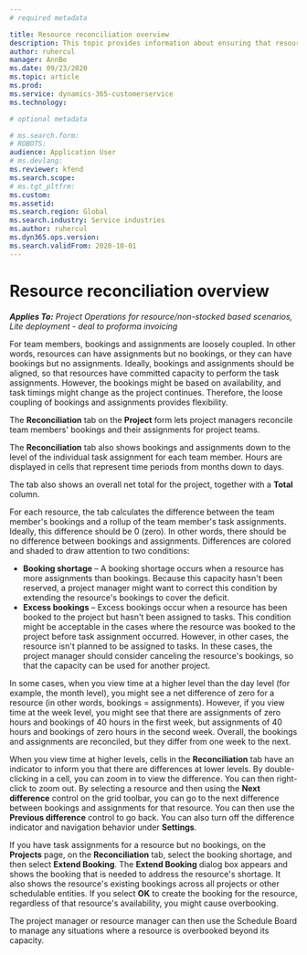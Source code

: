 ```yaml
---
# required metadata

title: Resource reconciliation overview
description: This topic provides information about ensuring that resource bookings and assignments to projects are aligned.
author: ruhercul
manager: AnnBe
ms.date: 09/23/2020
ms.topic: article
ms.prod: 
ms.service: dynamics-365-customerservice
ms.technology: 

# optional metadata

# ms.search.form: 
# ROBOTS: 
audience: Application User
# ms.devlang: 
ms.reviewer: kfend
ms.search.scope: 
# ms.tgt_pltfrm: 
ms.custom: 
ms.assetid: 
ms.search.region: Global
ms.search.industry: Service industries
ms.author: ruhercul
ms.dyn365.ops.version: 
ms.search.validFrom: 2020-10-01
---
```


# Resource reconciliation overview

_**Applies To:** Project Operations for resource/non-stocked based scenarios, Lite deployment - deal to proforma invoicing_

For team members, bookings and assignments are loosely coupled. In other words, resources can have assignments but no bookings, or they can have bookings but no assignments. Ideally, bookings and assignments should be aligned, so that resources have committed capacity to perform the task assignments. However, the bookings might be based on availability, and task timings might change as the project continues. Therefore, the loose coupling of bookings and assignments provides flexibility.

The **Reconciliation** tab on the **Project** form lets project managers reconcile team members' bookings and their assignments for project teams.

The **Reconciliation** tab also shows bookings and assignments down to the level of the individual task assignment for each team member. Hours are displayed in cells that represent time periods from months down to days.

The tab also shows an overall net total for the project, together with a **Total** column.

For each resource, the tab calculates the difference between the team member's bookings and a rollup of the team member's task assignments. Ideally, this difference should be 0 (zero). In other words, there should be no difference between bookings and assignments. Differences are colored and shaded to draw attention to two conditions:

- **Booking shortage** – A booking shortage occurs when a resource has more assignments than bookings. Because this capacity hasn't been reserved, a project manager might want to correct this condition by extending the resource's bookings to cover the deficit.
- **Excess bookings** – Excess bookings occur when a resource has been booked to the project but hasn't been assigned to tasks. This condition might be acceptable in the cases where the resource was booked to the project before task assignment occurred. However, in other cases, the resource isn't planned to be assigned to tasks. In these cases, the project manager should consider canceling the resource's bookings, so that the capacity can be used for another project.

In some cases, when you view time at a higher level than the day level (for example, the month level), you might see a net difference of zero for a resource (in other words, bookings = assignments). However, if you view time at the week level, you might see that there are assignments of zero hours and bookings of 40 hours in the first week, but assignments of 40 hours and bookings of zero hours in the second week. Overall, the bookings and assignments are reconciled, but they differ from one week to the next.

When you view time at higher levels, cells in the **Reconciliation** tab have an indicator to inform you that there are differences at lower levels. By double-clicking in a cell, you can zoom in to view the difference. You can then right-click to zoom out. By selecting a resource and then using the **Next difference** control on the grid toolbar, you can go to the next difference between bookings and assignments for that resource. You can then use the **Previous difference** control to go back. You can also turn off the difference indicator and navigation behavior under **Settings**.


If you have task assignments for a resource but no bookings, on the **Projects** page, on the **Reconciliation** tab, select the booking shortage, and then select **Extend Booking**. The **Extend Booking** dialog box appears and shows the booking that is needed to address the resource's shortage. It also shows the resource's existing bookings across all projects or other schedulable entities. If you select **OK** to create the booking for the resource, regardless of that resource's availability, you might cause overbooking.

The project manager or resource manager can then use the Schedule Board to manage any situations where a resource is overbooked beyond its capacity.

